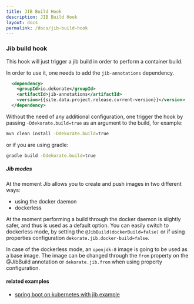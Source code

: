 ```yaml
---
title: JIB Build Hook
description: JIB Build Hook
layout: docs
permalink: /docs/jib-build-hook
---
```


### Jib build hook
This hook will just trigger a jib build in order to perform a container build.

In order to use it, one needs to add the `jib-annotations` dependency.

```xml
  <dependency>
    <groupId>io.dekorate</groupId>
    <artifactId>jib-annotations</artifactId>
    <version>{{site.data.project.release.current-version}}</version>
  </dependency>
```

Without the need of any additional configuration, one trigger the hook by passing `-Ddekorate.build=true`  as an argument to the build, for example:

```bash
mvn clean install -Ddekorate.build=true
```
or if you are using gradle:
```bash
gradle build -Ddekorate.build=true
``` 

##### Jib modes

At the moment Jib allows you to create and push images in two different ways:

- using the docker daemon
- dockerless

At the moment performing a build through the docker daemon is slightly safer, and thus is used as a default option.
You can easily switch to dockerless mode, by setting the `@JibBuild(dockerBuild=false)` or if using properties configuration `dekorate.jib.docker-build=false`.

In case of the dockerless mode, an `openjdk-8` image is going to be used as a base image. The image can be changed through the `from` property on the @JibBuild annotation or `dekorate.jib.from` when using property configuration.

#### related examples
- [spring boot on kubernetes with jib example](https://github.com/dekorateio/dekorate/tree/main/examples/spring-boot-on-kubernetes-with-jib-example)

